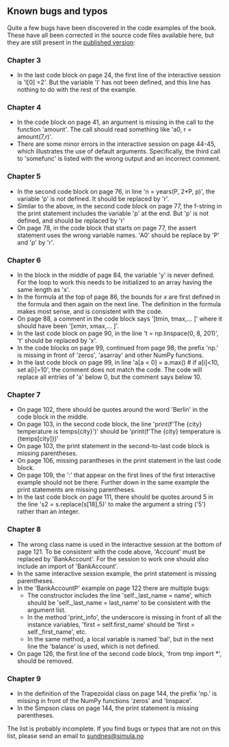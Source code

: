## Known bugs and typos

Quite a few bugs have been discovered in the code examples of the book. These
have all been corrected in the source code files available here, but they
are still present in the [published version](https://www.springer.com/gp/book/9783030503550):

### Chapter 3
* In the last code block on page 24, the first line of the interactive session is 'l[0] =2'. But
  the variable 'l' has not been defined, and this line has nothing to do with the rest of the example.

### Chapter 4
* In the code block on page 41, an argument is missing in the call to the function 'amount'. The
  call should read something like 'a0, r = amount(7,r)'.
* There are some minor errors in the interactive session on page 44-45, which illustrates
  the use of default arguments. Specifically, the third call to 'somefunc' is listed
  with the wrong output and an incorrect comment.

### Chapter 5
* In the second code block on page 76, in line 'n = years(P, 2*P, p)', the variable 'p' is
  not defined. It should be replaced by 'r'.
* Similar to the above, in the second code block on page 77, the f-string in the print statement includes the
  variable 'p' at the end. But 'p' is not defined, and should be replaced by 'r'
* On page 78, in the code block that starts on page 77, the assert statement uses
  the wrong variable names. 'A0' should be replace by 'P' and 'p' by 'r'.

### Chapter 6
* In the block in the middle of page 84, the variable 'y' is never defined. For the
  loop to work this needs to be initialized to an array having the same length
  as 'x'.
* In the formula at the top of page 86, the bounds for *x* are first defined in the
  formula and then again on the next line. The definition in the formula makes most
  sense, and is consistent with the code.
* On page 88, a comment in the code block says '[tmin, tmax,... ]' where it should have
  been '[xmin, xmax,... ]'.
* In the last code block on page 90, in the line 't = np.linspace(0, 8, 201)',
  't' should be replaced by 'x'.
* In the code blocks on page 99, continued from page 98, the prefix 'np.' is missing
  in front of 'zeros', 'asarray' and other NumPy functions.
* In the last code block on page 99, in line 'a[a < 0] = a.max() # if a[i]<10, set a[i]=10', the
   comment does not match the code. The code will replace all entries of 'a' below 0, but the comment
   says below 10.

### Chapter 7
* On page 102, there should be quotes around the word 'Berlin' in the code block in the middle.
* On page 103, in the second code block, the line 'print(f'The {city} temperature is temps{city}')'
  should be 'print(f'The {city} temperature is {temps[city]})'
* On page 103, the print statement in the second-to-last code block is missing parentheses.
* On page 106, missing parantheses in the print statement in the last code block.
* On page 109, the ':' that appear on the first lines of the first interactive example
  should not be there. Further down in the same example the print statements are missing
  parentheses.
* In the last code block on page 111, there should be quotes around 5 in the line
  's2 = s.replace(s[18],5)' to make the argument a string ('5') rather than an integer.

### Chapter 8
 * The wrong class name is used in the interactive session at the bottom of page 121. To
   be consistent with the code above, 'Account' must be replaced by 'BankAccount'.
   For the session to work one should also include an import of 'BankAccount'.
 * In the same interactive session example, the print statement is missing parentheses.
 * In the 'BankAccountP' example on page 122 there are multiple bugs:
   * The constructor includes the line 'self._last_name = name', which should be 'self._last_name = last_name' to be
     consistent with the argument list.
   * In the method 'print_info', the underscore is missing in front of all the
     instance variables, 'first = self.first_name' should be 'first = self._first_name', etc.
   * In the same method, a local variable is named 'bal', but in the next line the 'balance'
     is used, which is not defined.
 * On page 126, the first line of the second code block, 'from tmp import *', should be
   removed.

### Chapter 9
* In the definition of the Trapezoidal class on page 144, the prefix 'np.' is missing
  in front of the NumPy functions 'zeros' and 'linspace'.
* In the Simpson class on page 144, the print statement is missing parentheses.

The list is probably incomplete. If you find bugs or typos that are not on this
list, please send an email to sundnes@simula.no
